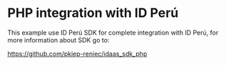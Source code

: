 # PHP integration with ID Perú
This example use ID Perú SDK for complete integration with ID Perú, for more information about SDK go to:

https://github.com/pkiep-reniec/idaas_sdk_php